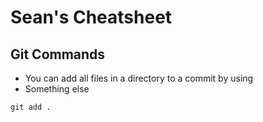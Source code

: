 # Sean's Cheatsheet

## Git Commands
- You can add all files in a directory to a commit by using 
- Something else 

```shell
git add .
```
